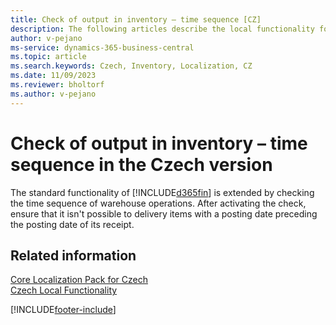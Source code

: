 ```yaml
---
title: Check of output in inventory – time sequence [CZ]
description: The following articles describe the local functionality for check of output in inventory – time sequence in the Czech version of Business Central.
author: v-pejano
ms-service: dynamics-365-business-central
ms.topic: article
ms.search.keywords: Czech, Inventory, Localization, CZ
ms.date: 11/09/2023
ms.reviewer: bholtorf
ms.author: v-pejano
---
```


# Check of output in inventory – time sequence in the Czech version

The standard functionality of [!INCLUDE[d365fin](../../includes/d365fin_md.md)] is extended by checking the time sequence of warehouse operations. After activating the check, ensure that it isn't possible to delivery items with a posting date preceding the posting date of its receipt.

## Related information

[Core Localization Pack for Czech](ui-extensions-core-localization-pack-cz.md)  
[Czech Local Functionality](czech-local-functionality.md)  


[!INCLUDE[footer-include](../../includes/footer-banner.md)]
